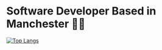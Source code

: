 # Software Developer Based in Manchester 🏳️‍🌈
[![Top Langs](https://github-readme-stats.vercel.app/api/top-langs/?username=ah682&layout=compact)](https://github.com/anuraghazra/github-readme-stats)

